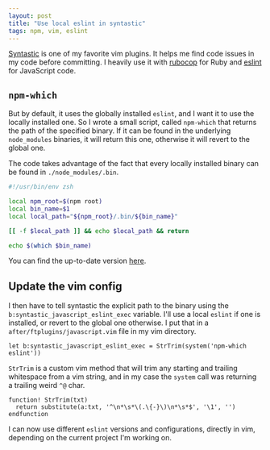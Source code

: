 ```yaml
---
layout: post
title: "Use local eslint in syntastic"
tags: npm, vim, eslint
---
```


[Syntastic][1] is one of my favorite vim plugins. It helps me find code issues
in my code before committing. I heavily use it with [rubocop][2] for Ruby and
[eslint][3] for JavaScript code.

## `npm-which`

But by default, it uses the globally installed `eslint`, and I want it to use
the locally installed one. So I wrote a small script, called `npm-which` that
returns the path of the specified binary. If it can be found in the underlying
`node_modules` binaries, it will return this one, otherwise it will revert to
the global one.

The code takes advantage of the fact that every locally installed binary can be
found in `./node_modules/.bin`.

```sh
#!/usr/bin/env zsh

local npm_root=$(npm root)
local bin_name=$1
local local_path="${npm_root}/.bin/${bin_name}"

[[ -f $local_path ]] && echo $local_path && return

echo $(which $bin_name)
```

You can find the up-to-date version [here][4].

## Update the vim config

I then have to tell syntastic the explicit path to the binary using the
`b:syntastic_javascript_eslint_exec` variable. I'll use a local `eslint` if one
is installed, or revert to the global one otherwise. I put that in a
`after/ftplugins/javascript.vim` file in my vim directory.

```vim
let b:syntastic_javascript_eslint_exec = StrTrim(system('npm-which eslint'))
```

`StrTrim` is a custom vim method that will trim any starting and trailing
whitespace from a vim string, and in my case the `system` call was returning
a trailing weird `^@` char.

```vim
function! StrTrim(txt)
  return substitute(a:txt, '^\n*\s*\(.\{-}\)\n*\s*$', '\1', '')
endfunction
```

I can now use different `eslint` versions and configurations, directly in vim,
depending on the current project I'm working on.


[1]: https://github.com/scrooloose/syntastic
[2]: https://github.com/bbatsov/rubocop
[3]: http://eslint.org/
[4]: https://github.com/pixelastic/oroshi/blob/master/scripts/bin/npm-which
